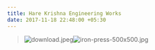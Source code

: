 ```yaml
---
title: Hare Krishna Engineering Works
date: 2017-11-18 22:48:00 +05:30
---
```


> ![download.jpeg](/uploads/download.jpeg)![iron-press-500x500.jpg](/uploads/iron-press-500x500.jpg)